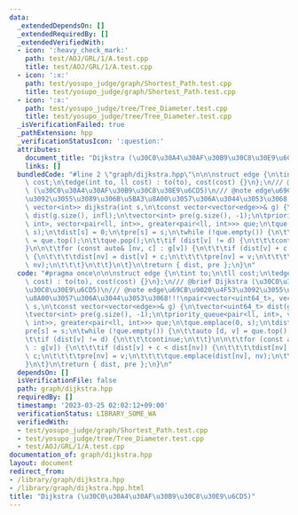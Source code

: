 ```yaml
---
data:
  _extendedDependsOn: []
  _extendedRequiredBy: []
  _extendedVerifiedWith:
  - icon: ':heavy_check_mark:'
    path: test/AOJ/GRL/1/A.test.cpp
    title: test/AOJ/GRL/1/A.test.cpp
  - icon: ':x:'
    path: test/yosupo_judge/graph/Shortest_Path.test.cpp
    title: test/yosupo_judge/graph/Shortest_Path.test.cpp
  - icon: ':x:'
    path: test/yosupo_judge/tree/Tree_Diameter.test.cpp
    title: test/yosupo_judge/tree/Tree_Diameter.test.cpp
  _isVerificationFailed: true
  _pathExtension: hpp
  _verificationStatusIcon: ':question:'
  attributes:
    document_title: "Dijkstra (\u30C0\u30A4\u30AF\u30B9\u30C8\u30E9\u6CD5)"
    links: []
  bundledCode: "#line 2 \"graph/dijkstra.hpp\"\n\n\nstruct edge {\n\tint to;\n\tll\
    \ cost;\n\tedge(int to, ll cost) : to(to), cost(cost) {}\n};\n/// @brief Dijkstra\
    \ (\u30C0\u30A4\u30AF\u30B9\u30C8\u30E9\u6CD5)\n/// @note edge\u69CB\u9020\u4F53\
    \u3092\u3055\u3089\u306B\u5BA3\u8A00\u3057\u306A\u3044\u3053\u3068!!!\npair<vector<uint64_t>,\
    \ vector<int>> dijkstra(int s,\n\tconst vector<vector<edge>>& g) {\n\tvector<uint64_t>\
    \ dist(g.size(), infl);\n\tvector<int> pre(g.size(), -1);\n\tpriority_queue<pair<ll,\
    \ int>, vector<pair<ll, int>>, greater<pair<ll, int>>> que;\n\tque.emplace(0,\
    \ s);\n\tdist[s] = 0;\n\tpre[s] = s;\n\twhile (!que.empty()) {\n\t\tauto [d, v]\
    \ = que.top();\n\t\tque.pop();\n\t\tif (dist[v] != d) {\n\t\t\tcontinue;\n\t\t\
    }\n\n\t\tfor (const auto& [nv, c] : g[v]) {\n\t\t\tif (dist[v] + c < dist[nv])\
    \ {\n\t\t\t\tdist[nv] = dist[v] + c;\n\t\t\t\tpre[nv] = v;\n\t\t\t\tque.emplace(dist[nv],\
    \ nv);\n\t\t\t}\n\t\t}\n\t}\n\treturn { dist, pre };\n}\n"
  code: "#pragma once\n\n\nstruct edge {\n\tint to;\n\tll cost;\n\tedge(int to, ll\
    \ cost) : to(to), cost(cost) {}\n};\n/// @brief Dijkstra (\u30C0\u30A4\u30AF\u30B9\
    \u30C8\u30E9\u6CD5)\n/// @note edge\u69CB\u9020\u4F53\u3092\u3055\u3089\u306B\u5BA3\
    \u8A00\u3057\u306A\u3044\u3053\u3068!!!\npair<vector<uint64_t>, vector<int>> dijkstra(int\
    \ s,\n\tconst vector<vector<edge>>& g) {\n\tvector<uint64_t> dist(g.size(), infl);\n\
    \tvector<int> pre(g.size(), -1);\n\tpriority_queue<pair<ll, int>, vector<pair<ll,\
    \ int>>, greater<pair<ll, int>>> que;\n\tque.emplace(0, s);\n\tdist[s] = 0;\n\t\
    pre[s] = s;\n\twhile (!que.empty()) {\n\t\tauto [d, v] = que.top();\n\t\tque.pop();\n\
    \t\tif (dist[v] != d) {\n\t\t\tcontinue;\n\t\t}\n\n\t\tfor (const auto& [nv, c]\
    \ : g[v]) {\n\t\t\tif (dist[v] + c < dist[nv]) {\n\t\t\t\tdist[nv] = dist[v] +\
    \ c;\n\t\t\t\tpre[nv] = v;\n\t\t\t\tque.emplace(dist[nv], nv);\n\t\t\t}\n\t\t\
    }\n\t}\n\treturn { dist, pre };\n}\n"
  dependsOn: []
  isVerificationFile: false
  path: graph/dijkstra.hpp
  requiredBy: []
  timestamp: '2023-03-25 02:02:12+09:00'
  verificationStatus: LIBRARY_SOME_WA
  verifiedWith:
  - test/yosupo_judge/graph/Shortest_Path.test.cpp
  - test/yosupo_judge/tree/Tree_Diameter.test.cpp
  - test/AOJ/GRL/1/A.test.cpp
documentation_of: graph/dijkstra.hpp
layout: document
redirect_from:
- /library/graph/dijkstra.hpp
- /library/graph/dijkstra.hpp.html
title: "Dijkstra (\u30C0\u30A4\u30AF\u30B9\u30C8\u30E9\u6CD5)"
---
```


